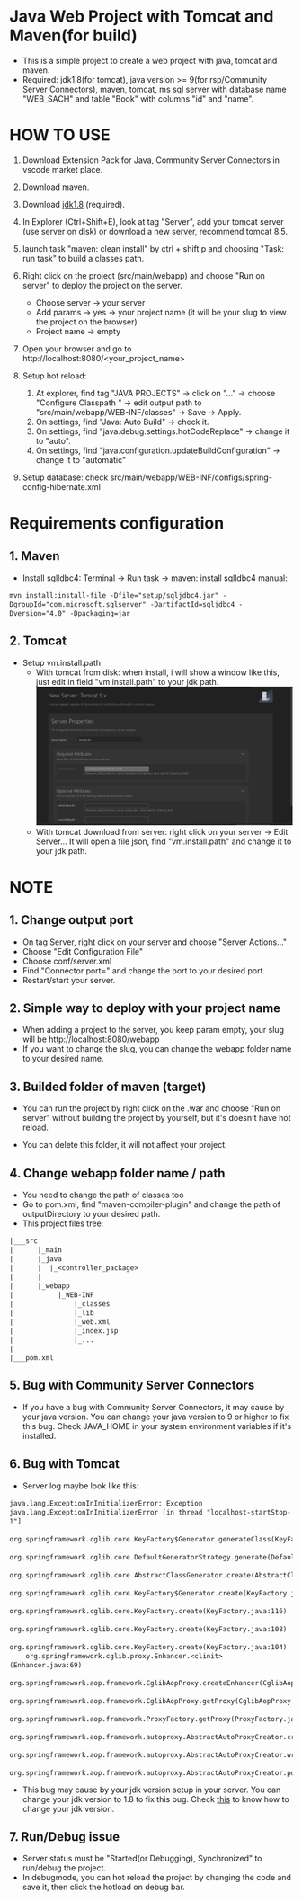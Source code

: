 # Java Web Project with Tomcat and Maven(for build)

- This is a simple project to create a web project with java, tomcat and maven.
- Required: jdk1.8(for tomcat), java version >= 9(for rsp/Community Server Connectors), maven, tomcat, ms sql server with database name "WEB_SACH" and table "Book" with columns "id" and "name".

# HOW TO USE

1. Download Extension Pack for Java, Community Server Connectors in vscode market place.
2. Download maven.
3. Download [jdk1.8](https://www.oracle.com/java/technologies/javase/javase8-archive-downloads.html) (required).
4. In Explorer (Ctrl+Shift+E), look at tag "Server", add your tomcat server (use server on disk) or download a new server, recommend tomcat 8.5.
5. launch task "maven: clean install" by ctrl + shift p and choosing "Task: run task" to build a classes path.
6. Right click on the project (src/main/webapp) and choose "Run on server" to deploy the project on the server.
   - Choose server -> your server
   - Add params -> yes -> your project name (it will be your slug to view the project on the browser)
   - Project name -> empty

7. Open your browser and go to http://localhost:8080/<your_project_name>
8. Setup hot reload: 
   1. At explorer, find tag "JAVA PROJECTS" -> click on "..." -> choose "Configure Classpath " -> edit output path to "src/main/webapp/WEB-INF/classes" -> Save -> Apply.
   2. On settings, find "Java: Auto Build" -> check it.
   3. On settings, find "java.debug.settings.hotCodeReplace" -> change it to "auto".
   4. On settings, find "java.configuration.updateBuildConfiguration" -> change it to "automatic"
9. Setup database: check src/main/webapp/WEB-INF/configs/spring-config-hibernate.xml

# Requirements configuration

## 1. Maven

- Install sqlldbc4: Terminal -> Run task -> maven: install sqlldbc4
  manual:

```
mvn install:install-file -Dfile="setup/sqljdbc4.jar" -DgroupId="com.microsoft.sqlserver" -DartifactId=sqljdbc4 -Dversion="4.0" -Dpackaging=jar
```

## 2. Tomcat

- Setup vm.install.path
  - With tomcat from disk: when install, i will show a window like this, just edit in field "vm.install.path" to your jdk path.
    ![alt text](setup/image.png)
  - With tomcat download from server: right click on your server -> Edit Server...
    It will open a file json, find "vm.install.path" and change it to your jdk path.

# NOTE

## 1. Change output port

- On tag Server, right click on your server and choose "Server Actions..."
- Choose "Edit Configuration File"
- Choose conf/server.xml
- Find "Connector port=" and change the port to your desired port.
- Restart/start your server.

## 2. Simple way to deploy with your project name

- When adding a project to the server, you keep param empty, your slug will be http://localhost:8080/webapp
- If you want to change the slug, you can change the webapp folder name to your desired name.

## 3. Builded folder of maven (target)

- You can run the project by right click on the .war and choose "Run on server" without building the project by yourself, but it's doesn't have hot reload.

- You can delete this folder, it will not affect your project.

## 4. Change webapp folder name / path

- You need to change the path of classes too
- Go to pom.xml, find "maven-compiler-plugin" and change the path of outputDirectory to your desired path.
- This project files tree:

```
|___src
|      |_main
|      |_java
|      |  |_<controller_package>
|      |
|      |_webapp
|           |_WEB-INF
|               |_classes
|               |_lib
|               |_web.xml
|               |_index.jsp
|               |_...
|
|___pom.xml
```

## 5. Bug with Community Server Connectors

- If you have a bug with Community Server Connectors, it may cause by your java version. You can change your java version to 9 or higher to fix this bug. Check JAVA_HOME in your system environment variables if it's installed.

## 6. Bug with Tomcat

- Server log maybe look like this:

```
java.lang.ExceptionInInitializerError: Exception java.lang.ExceptionInInitializerError [in thread "localhost-startStop-1"]
	org.springframework.cglib.core.KeyFactory$Generator.generateClass(KeyFactory.java:166)
	org.springframework.cglib.core.DefaultGeneratorStrategy.generate(DefaultGeneratorStrategy.java:25)
	org.springframework.cglib.core.AbstractClassGenerator.create(AbstractClassGenerator.java:216)
	org.springframework.cglib.core.KeyFactory$Generator.create(KeyFactory.java:144)
	org.springframework.cglib.core.KeyFactory.create(KeyFactory.java:116)
	org.springframework.cglib.core.KeyFactory.create(KeyFactory.java:108)
	org.springframework.cglib.core.KeyFactory.create(KeyFactory.java:104)
	org.springframework.cglib.proxy.Enhancer.<clinit>(Enhancer.java:69)
	org.springframework.aop.framework.CglibAopProxy.createEnhancer(CglibAopProxy.java:234)
	org.springframework.aop.framework.CglibAopProxy.getProxy(CglibAopProxy.java:177)
	org.springframework.aop.framework.ProxyFactory.getProxy(ProxyFactory.java:111)
	org.springframework.aop.framework.autoproxy.AbstractAutoProxyCreator.createProxy(AbstractAutoProxyCreator.java:490)
	org.springframework.aop.framework.autoproxy.AbstractAutoProxyCreator.wrapIfNecessary(AbstractAutoProxyCreator.java:375)
	org.springframework.aop.framework.autoproxy.AbstractAutoProxyCreator.postProcessAfterInitialization(AbstractAutoProxyCreator.java:335)
```

- This bug may cause by your jdk version setup in your server. You can change your jdk version to 1.8 to fix this bug. Check [this](#2-tomcat) to know how to change your jdk version.

## 7. Run/Debug issue

- Server status must be "Started(or Debugging), Synchronized" to run/debug the project.
- In debugmode, you can hot reload the project by changing the code and save it, then click the hotload on debug bar.
